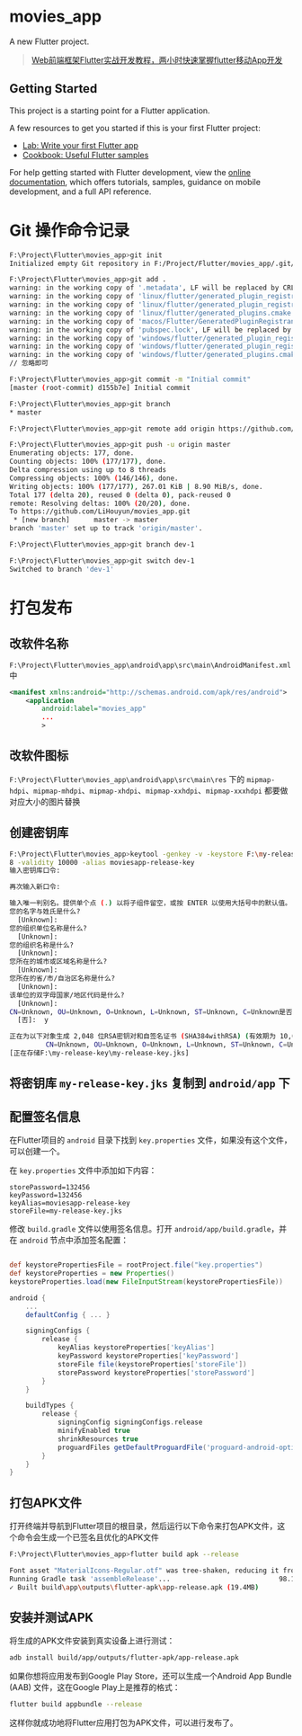 # movies_app

A new Flutter project.

> [Web前端框架Flutter实战开发教程，两小时快速掌握flutter移动App开发](https://www.bilibili.com/video/BV1EY41177y4/?p=2&share_source=copy_web&vd_source=54da364394d3171749b2e716a4ee75dd)

## Getting Started

This project is a starting point for a Flutter application.

A few resources to get you started if this is your first Flutter project:

- [Lab: Write your first Flutter app](https://docs.flutter.dev/get-started/codelab)
- [Cookbook: Useful Flutter samples](https://docs.flutter.dev/cookbook)

For help getting started with Flutter development, view the
[online documentation](https://docs.flutter.dev/), which offers tutorials,
samples, guidance on mobile development, and a full API reference.

# Git 操作命令记录
```sh
F:\Project\Flutter\movies_app>git init
Initialized empty Git repository in F:/Project/Flutter/movies_app/.git/

F:\Project\Flutter\movies_app>git add .
warning: in the working copy of '.metadata', LF will be replaced by CRLF the next time Git touches it
warning: in the working copy of 'linux/flutter/generated_plugin_registrant.cc', LF will be replaced by CRLF the next time Git touches it
warning: in the working copy of 'linux/flutter/generated_plugin_registrant.h', LF will be replaced by CRLF the next time Git touches it
warning: in the working copy of 'linux/flutter/generated_plugins.cmake', LF will be replaced by CRLF the next time Git touches it
warning: in the working copy of 'macos/Flutter/GeneratedPluginRegistrant.swift', LF will be replaced by CRLF the next time Git touches it
warning: in the working copy of 'pubspec.lock', LF will be replaced by CRLF the next time Git touches it
warning: in the working copy of 'windows/flutter/generated_plugin_registrant.cc', LF will be replaced by CRLF the next time Git touches it
warning: in the working copy of 'windows/flutter/generated_plugin_registrant.h', LF will be replaced by CRLF the next time Git touches it
warning: in the working copy of 'windows/flutter/generated_plugins.cmake', LF will be replaced by CRLF the next time Git touches it
// 忽略即可

F:\Project\Flutter\movies_app>git commit -m "Initial commit"
[master (root-commit) d155b7e] Initial commit

F:\Project\Flutter\movies_app>git branch
* master

F:\Project\Flutter\movies_app>git remote add origin https://github.com/LiHouyun/movies_app.git

F:\Project\Flutter\movies_app>git push -u origin master
Enumerating objects: 177, done.
Counting objects: 100% (177/177), done.
Delta compression using up to 8 threads
Compressing objects: 100% (146/146), done.
Writing objects: 100% (177/177), 267.01 KiB | 8.90 MiB/s, done.
Total 177 (delta 20), reused 0 (delta 0), pack-reused 0
remote: Resolving deltas: 100% (20/20), done.
To https://github.com/LiHouyun/movies_app.git
 * [new branch]      master -> master
branch 'master' set up to track 'origin/master'.

F:\Project\Flutter\movies_app>git branch dev-1

F:\Project\Flutter\movies_app>git switch dev-1
Switched to branch 'dev-1'

```

# 打包发布
## 改软件名称

`F:\Project\Flutter\movies_app\android\app\src\main\AndroidManifest.xml` 中 
``` xml
<manifest xmlns:android="http://schemas.android.com/apk/res/android">
    <application
        android:label="movies_app"
        ...
        >
```

## 改软件图标

`F:\Project\Flutter\movies_app\android\app\src\main\res` 下的 `mipmap-hdpi`、`mipmap-mhdpi`、`mipmap-xhdpi`、`mipmap-xxhdpi`、`mipmap-xxxhdpi` 都要做对应大小的图片替换

## 创建密钥库
``` sh
F:\Project\Flutter\movies_app>keytool -genkey -v -keystore F:\my-release-key\my-release-key.jks -keyalg RSA -keysize 204
8 -validity 10000 -alias moviesapp-release-key
输入密钥库口令:

再次输入新口令:

输入唯一判别名。提供单个点 (.) 以将子组件留空，或按 ENTER 以使用大括号中的默认值。
您的名字与姓氏是什么?
  [Unknown]:
您的组织单位名称是什么?
  [Unknown]:
您的组织名称是什么?
  [Unknown]:
您所在的城市或区域名称是什么?
  [Unknown]:
您所在的省/市/自治区名称是什么?
  [Unknown]:
该单位的双字母国家/地区代码是什么?
  [Unknown]:
CN=Unknown, OU=Unknown, O=Unknown, L=Unknown, ST=Unknown, C=Unknown是否正确?
  [否]:  y

正在为以下对象生成 2,048 位RSA密钥对和自签名证书 (SHA384withRSA) (有效期为 10,000 天):
         CN=Unknown, OU=Unknown, O=Unknown, L=Unknown, ST=Unknown, C=Unknown
[正在存储F:\my-release-key\my-release-key.jks]
```
## 将密钥库 `my-release-key.jks` 复制到 `android/app` 下

## 配置签名信息
在Flutter项目的 `android` 目录下找到 `key.properties` 文件，如果没有这个文件，可以创建一个。

在 `key.properties` 文件中添加如下内容：

```properties
storePassword=132456
keyPassword=132456
keyAlias=moviesapp-release-key
storeFile=my-release-key.jks
```

修改 `build.gradle` 文件以使用签名信息。打开 `android/app/build.gradle`，并在 `android` 节点中添加签名配置：

```gradle

def keystorePropertiesFile = rootProject.file("key.properties")
def keystoreProperties = new Properties()
keystoreProperties.load(new FileInputStream(keystorePropertiesFile))

android {
    ...
    defaultConfig { ... }

    signingConfigs {
        release {
            keyAlias keystoreProperties['keyAlias']
            keyPassword keystoreProperties['keyPassword']
            storeFile file(keystoreProperties['storeFile'])
            storePassword keystoreProperties['storePassword']
        }
    }

    buildTypes {
        release {
            signingConfig signingConfigs.release
            minifyEnabled true
            shrinkResources true
            proguardFiles getDefaultProguardFile('proguard-android-optimize.txt'), 'proguard-rules.pro'
        }
    }
}
```

## 打包APK文件
打开终端并导航到Flutter项目的根目录，然后运行以下命令来打包APK文件，这个命令会生成一个已签名且优化的APK文件

```bash
F:\Project\Flutter\movies_app>flutter build apk --release

Font asset "MaterialIcons-Regular.otf" was tree-shaken, reducing it from 1645184 to 1632 bytes (99.9% reduction). Tree-shaking can be disabled by providing the --no-tree-shake-icons flag when building your app.
Running Gradle task 'assembleRelease'...                           98.1s
✓ Built build\app\outputs\flutter-apk\app-release.apk (19.4MB)
```


## 安装并测试APK
将生成的APK文件安装到真实设备上进行测试：

```bash
adb install build/app/outputs/flutter-apk/app-release.apk
```

如果你想将应用发布到Google Play Store，还可以生成一个Android App Bundle (AAB) 文件，这在Google Play上是推荐的格式：

```bash
flutter build appbundle --release
```

这样你就成功地将Flutter应用打包为APK文件，可以进行发布了。
